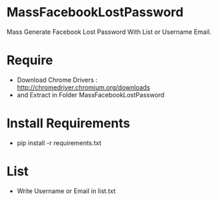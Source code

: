 # MassFacebookLostPassword
Mass Generate Facebook Lost Password With List or Username Email.

# Require
- Download Chrome Drivers : http://chromedriver.chromium.org/downloads
- and Extract in Folder MassFacebookLostPassword

# Install Requirements
- pip install -r requirements.txt

# List
- Write Username or Email in list.txt
